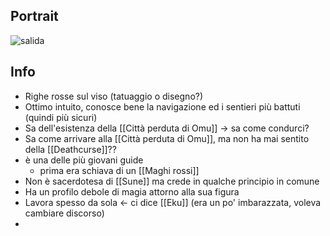 ## Portrait
![salida](https://static.wikia.nocookie.net/forgottenrealms/images/f/f2/Salida.jpg)

## Info
- Righe rosse sul viso (tatuaggio o disegno?)
- Ottimo intuito, conosce bene la navigazione ed i sentieri più battuti (quindi più sicuri)
- Sa dell'esistenza della [[Città perduta di Omu]] -> sa come condurci?
- Sa come arrivare alla [[Città perduta di Omu]], ma non ha mai sentito della [[Deathcurse]]??
- è una delle più giovani guide
	- prima era schiava di un [[Maghi rossi]]
- Non è sacerdotesa di [[Sune]] ma crede in qualche principio in comune
- Ha un profilo debole di magia attorno alla sua figura
- Lavora spesso da sola <- ci dice [[Eku]] (era un po' imbarazzata, voleva cambiare discorso)
- 